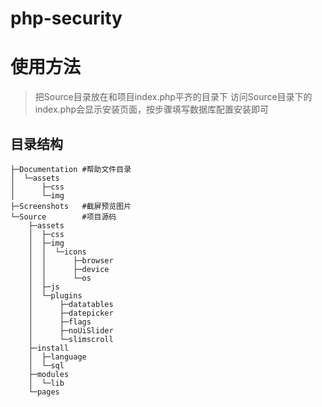 # php-security



使用方法
============================




> 把Source目录放在和项目index.php平齐的目录下
> 访问Source目录下的index.php会显示安装页面，按步骤填写数据库配置安装即可
> 


## 目录结构
    
	├─Documentation	#帮助文件目录
	│  └─assets
	│      ├─css
	│      └─img
	├─Screenshots	#截屏预览图片
	└─Source		#项目源码
	    ├─assets
	    │  ├─css
	    │  ├─img
	    │  │  └─icons
	    │  │      ├─browser
	    │  │      ├─device
	    │  │      └─os
	    │  ├─js
	    │  └─plugins
	    │      ├─datatables
	    │      ├─datepicker
	    │      ├─flags
	    │      ├─noUiSlider
	    │      └─slimscroll
	    ├─install
	    │  ├─language
	    │  └─sql
	    ├─modules
	    │  └─lib
	    └─pages

